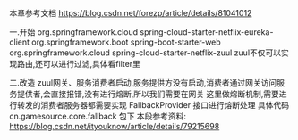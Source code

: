 本章参考文档
    https://blog.csdn.net/forezp/article/details/81041012
    
一.开始
    <dependencies>
        <dependency>
            <groupId>org.springframework.cloud</groupId>
            <artifactId>spring-cloud-starter-netflix-eureka-client</artifactId>
        </dependency>
        <dependency>
            <groupId>org.springframework.boot</groupId>
            <artifactId>spring-boot-starter-web</artifactId>
        </dependency>
        <dependency>
            <groupId>org.springframework.cloud</groupId>
            <artifactId>spring-cloud-starter-netflix-zuul</artifactId>
        </dependency>
    </dependencies>
    zuul不仅可以实现路由,还可以进行过滤,具体看filter里
    
二.改造
    zuul网关、服务消费者启动,服务提供方没有启动,消费者通过网关访问服务提供者,会直接报错,没有进行熔断,所以我们需要在网关
    这里做熔断机制,需要进行转发的消费者服务器都需要实现 FallbackProvider 接口进行熔断处理
    具体代码  cn.gamesource.core.fallback 包下
    本段参考资料: https://blog.csdn.net/ityouknow/article/details/79215698
    